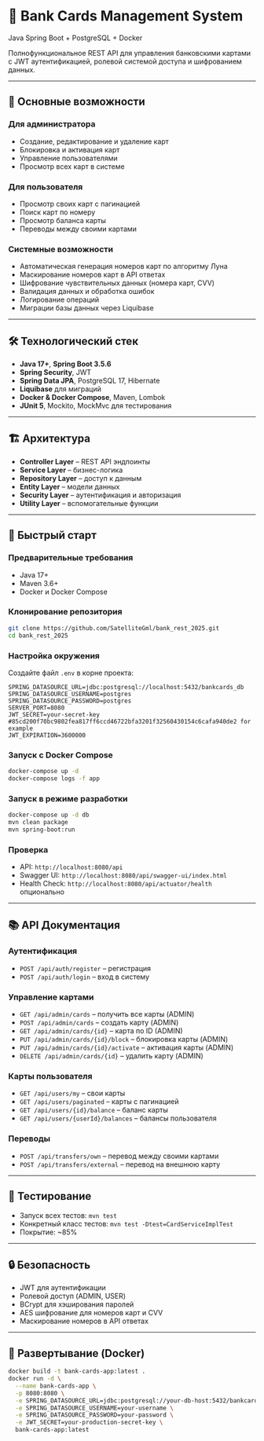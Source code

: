# 🏦 Bank Cards Management System

Java Spring Boot + PostgreSQL + Docker

Полнофункциональное REST API для управления банковскими картами с JWT аутентификацией, ролевой системой доступа и шифрованием данных.

---

## 🎯 Основные возможности

### Для администратора
- Создание, редактирование и удаление карт
- Блокировка и активация карт
- Управление пользователями
- Просмотр всех карт в системе

### Для пользователя
- Просмотр своих карт с пагинацией
- Поиск карт по номеру
- Просмотр баланса карты
- Переводы между своими картами

### Системные возможности
- Автоматическая генерация номеров карт по алгоритму Луна
- Маскирование номеров карт в API ответах
- Шифрование чувствительных данных (номера карт, CVV)
- Валидация данных и обработка ошибок
- Логирование операций
- Миграции базы данных через Liquibase

---

## 🛠 Технологический стек

- **Java 17+**, **Spring Boot 3.5.6**
- **Spring Security**, JWT
- **Spring Data JPA**, PostgreSQL 17, Hibernate
- **Liquibase** для миграций
- **Docker & Docker Compose**, Maven, Lombok
- **JUnit 5**, Mockito, MockMvc для тестирования

---

## 🏗 Архитектура

- **Controller Layer** – REST API эндпоинты  
- **Service Layer** – бизнес-логика  
- **Repository Layer** – доступ к данным  
- **Entity Layer** – модели данных  
- **Security Layer** – аутентификация и авторизация  
- **Utility Layer** – вспомогательные функции

---

## 🚀 Быстрый старт

### Предварительные требования
- Java 17+
- Maven 3.6+
- Docker и Docker Compose

### Клонирование репозитория
```bash
git clone https://github.com/SatelliteGml/bank_rest_2025.git
cd bank_rest_2025
```

### Настройка окружения
Создайте файл `.env` в корне проекта:
```env
SPRING_DATASOURCE_URL=jdbc:postgresql://localhost:5432/bankcards_db
SPRING_DATASOURCE_USERNAME=postgres
SPRING_DATASOURCE_PASSWORD=postgres
SERVER_PORT=8080
JWT_SECRET=your-secret-key #85cd200f70bc9802fea817ff6ccd46722bfa3201f32560430154c6cafa940de2 for example
JWT_EXPIRATION=3600000
```

### Запуск с Docker Compose
```bash
docker-compose up -d
docker-compose logs -f app
```

### Запуск в режиме разработки
```bash
docker-compose up -d db
mvn clean package
mvn spring-boot:run
```

### Проверка
- API: `http://localhost:8080/api`
- Swagger UI: `http://localhost:8080/api/swagger-ui/index.html`
- Health Check: `http://localhost:8080/api/actuator/health` опционально

---

## 📚 API Документация

### Аутентификация
- `POST /api/auth/register` – регистрация
- `POST /api/auth/login` – вход в систему

### Управление картами
- `GET /api/admin/cards` – получить все карты (ADMIN)
- `POST /api/admin/cards` – создать карту (ADMIN)
- `GET /api/admin/cards/{id}` – карта по ID (ADMIN)
- `PUT /api/admin/cards/{id}/block` – блокировка карты (ADMIN)
- `PUT /api/admin/cards/{id}/activate` – активация карты (ADMIN)
- `DELETE /api/admin/cards/{id}` – удалить карту (ADMIN)

### Карты пользователя
- `GET /api/users/my` – свои карты
- `GET /api/users/paginated` – карты с пагинацией
- `GET /api/users/{id}/balance` – баланс карты
- `GET /api/users/{userId}/balances` – балансы пользователя

### Переводы
- `POST /api/transfers/own` – перевод между своими картами
- `POST /api/transfers/external` – перевод на внешнюю карту

---

## 🧪 Тестирование
- Запуск всех тестов: `mvn test`
- Конкретный класс тестов: `mvn test -Dtest=CardServiceImplTest`
- Покрытие: ~85%

---

## 🔒 Безопасность
- JWT для аутентификации
- Ролевой доступ (ADMIN, USER)
- BCrypt для хэширования паролей
- AES шифрование для номеров карт и CVV
- Маскирование номеров в API ответах

---

## 🐳 Развертывание (Docker)
```bash
docker build -t bank-cards-app:latest .
docker run -d \
  --name bank-cards-app \
  -p 8080:8080 \
  -e SPRING_DATASOURCE_URL=jdbc:postgresql://your-db-host:5432/bankcards_db \
  -e SPRING_DATASOURCE_USERNAME=your-username \
  -e SPRING_DATASOURCE_PASSWORD=your-password \
  -e JWT_SECRET=your-production-secret-key \
  bank-cards-app:latest
```

